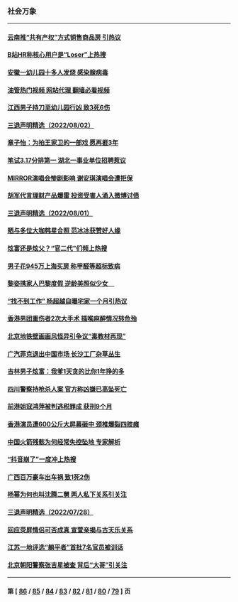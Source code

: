 ### 社会万象
---
#### [云南推“共有产权”方式销售商品房 引热议](../../pages/ncid282/n13794595.md?08032045) 
#### [B站HR称核心用户是“Loser”上热搜](../../pages/ncid282/n13794626.md?08032045) 
#### [安徽一幼儿园十多人发烧 感染腺病毒](../../pages/ncid282/n13794471.md?08032045) 
#### [油管热门视频 网站代理 翻墙必看视频](http://209.222.30.114:81/youtube.html?08032045)
#### [江西男子持刀至幼儿园行凶 致3死6伤](../../pages/ncid282/n13794542.md?08032045) 
#### [三退声明精选（2022/08/02）](../../pages/ncid282/n13794528.md?08032045) 
#### [章子怡：为拍王家卫的一部戏 愿再捱3年](../../pages/ncid282/n13794192.md?08032045) 
#### [笔试3.17分排第一 湖北一事业单位招聘惹议](../../pages/ncid282/n13793748.md?08032045) 
#### [MIRROR演唱会惨剧影响 谢安琪演唱会遭拒保](../../pages/ncid282/n13793519.md?08032045) 
#### [胡军代言理财产品爆雷 投资受害人涌入微博讨债](../../pages/ncid282/n13793505.md?08032045) 
#### [三退声明精选（2022/08/01）](../../pages/ncid282/n13793549.md?08032045) 
#### [晒与多位大咖韩星合照 范冰冰获赞好人缘](../../pages/ncid282/n13793461.md?08032045) 
#### [炫富还是炫父？“官二代”们频上热搜](../../pages/ncid282/n13793394.md?08032045) 
#### [男子花945万上海买房 称甲醛等超标致病](../../pages/ncid282/n13793187.md?08032045) 
#### [黎姿携家人巴黎度假 逆龄美照似少女　](../../pages/ncid282/n13792829.md?08032045) 
#### [“找不到工作” 杨超越自曝宅家一个月引热议](../../pages/ncid282/n13792808.md?08032045) 
#### [香港男团重伤者2次大手术 插喉麻醉情况转危殆](../../pages/ncid282/n13792785.md?08032045) 
#### [北京地铁壁画画风怪异引争议“毒教材再现”](../../pages/ncid282/n13792543.md?08032045) 
#### [广汽菲克退出中国市场 长沙工厂杂草丛生](../../pages/ncid282/n13792544.md?08032045) 
#### [吉林男子炫富：我爹1天贪的比你1年挣的多](../../pages/ncid282/n13792442.md?08032045) 
#### [四川警察持枪杀人案 官方称凶嫌已高坠死亡](../../pages/ncid282/n13792224.md?08032045) 
#### [前港姐寇鸿萍被判逃税罪成 获刑9个月](../../pages/ncid282/n13791995.md?08032045) 
#### [香港演员遭600公斤大屏幕砸中 颈椎爆裂四肢瘫](../../pages/ncid282/n13791889.md?08032045) 
#### [中国火箭残骸为何经常失控坠地 专家解析](../../pages/ncid282/n13791863.md?08032045) 
#### [“抖音崩了”一度冲上热搜](../../pages/ncid282/n13791584.md?08032045) 
#### [广西百万豪车出车祸 致1死2伤](../../pages/ncid282/n13791625.md?08032045) 
#### [杨幂为何也叫沈腾二舅 两人私下关系引关注](../../pages/ncid282/n13791214.md?08032045) 
#### [三退声明精选（2022/07/28）](../../pages/ncid282/n13791357.md?08032045) 
#### [回应荧屏情侣可否成真 宣萱亲揭与古天乐关系](../../pages/ncid282/n13791141.md?08032045) 
#### [江苏一地评选“躺平者”首批7名官员被训话](../../pages/ncid282/n13790845.md?08032045) 
#### [北京朝阳警察张吉星被查 背后“大哥”引关注](../../pages/ncid282/n13790844.md?08032045) 

---
#### 第 [ [86](./86.md?08032045) / [85](./85.md?08032045) / [84](./84.md?08032045) / [83](./83.md?08032045) / [82](./82.md?08032045) / [81](./81.md?08032045) / [80](./80.md?08032045) / [79](./79.md?08032045) ] 页

